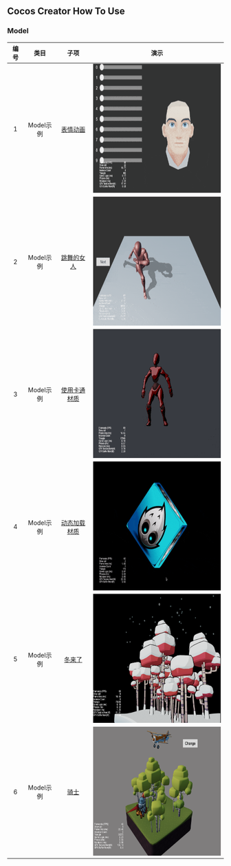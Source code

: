 ## Cocos Creator How To Use

### Model
| 编号 | 类目 | 子项 | 演示 |
| :---: | :---: | :---: | :---: |
| 1 | Model示例 | [表情动画](https://github.com/yeshao2069/CocosCreatorHowToUse/tree/v3.0.x/Model/Creator3.0.0_3D_MorphHead) | <div align=center><img src="../gif/202203/2022030511.gif" width="400" height="300" /></div> |
| 2 | Model示例 | [跳舞的女人](https://github.com/yeshao2069/CocosCreatorHowToUse/tree/v3.0.x/Model/Creator3.0.0_3D_DanceWoman) | <div align=center><img src="../gif/202203/2022030512.gif" width="400" height="300" /></div> |
| 3 | Model示例 | [使用卡通材质](https://github.com/yeshao2069/CocosCreatorHowToUse/tree/v3.0.x/Model/Creator3.0.0_3D_Toon)  | <div align=center><img src="../gif/202203/2022030513.gif" width="400" height="300" /></div> |
| 4 | Model示例 | [动态加载材质](https://github.com/yeshao2069/CocosCreatorHowToUse/tree/v3.0.x/Model/Creator3.0.0_3D_DynamicLoadMaterial)  | <div align=center><img src="../gif/202203/2022032701.gif" width="400" height="300" /></div>  |
| 5 | Model示例 | [冬来了](https://github.com/yeshao2069/CocosCreatorHowToUse/tree/v3.0.x/Model/Creator3.0.0_3D_Winter)  | <div align=center><img src="../image/202203/2022030501.png" width="400" height="300" /></div>  |
| 6 | Model示例 | [骑士](https://github.com/yeshao2069/CocosCreatorHowToUse/tree/v3.0.x/Model/Creator3.0.0_3D_Knight)  | <div align=center><img src="../image/202203/2022030511.png" width="400" height="300" /></div>  |